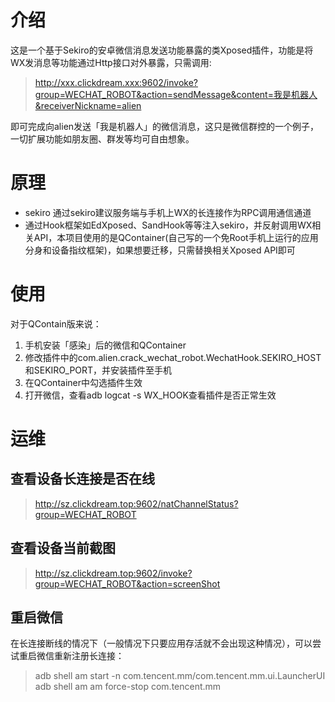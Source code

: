 # 介绍
这是一个基于Sekiro的安卓微信消息发送功能暴露的类Xposed插件，功能是将WX发消息等功能通过Http接口对外暴露，只需调用:

> http://xxx.clickdream.xxx:9602/invoke?group=WECHAT_ROBOT&action=sendMessage&content=我是机器人&receiverNickname=alien

即可完成向alien发送「我是机器人」的微信消息，这只是微信群控的一个例子，一切扩展功能如朋友圈、群发等均可自由想象。

# 原理
- sekiro 通过sekiro建议服务端与手机上WX的长连接作为RPC调用通信通道
- 通过Hook框架如EdXposed、SandHook等等注入sekiro，并反射调用WX相关API，本项目使用的是QContainer(自己写的一个免Root手机上运行的应用分身和设备指纹框架)，如果想要迁移，只需替换相关Xposed API即可

# 使用
对于QContain版来说：
1. 手机安装「感染」后的微信和QContainer
2. 修改插件中的com.alien.crack_wechat_robot.WechatHook.SEKIRO_HOST和SEKIRO_PORT，并安装插件至手机
3. 在QContainer中勾选插件生效
4. 打开微信，查看adb logcat -s WX_HOOK查看插件是否正常生效

# 运维
## 查看设备长连接是否在线
> http://sz.clickdream.top:9602/natChannelStatus?group=WECHAT_ROBOT

## 查看设备当前截图
> http://sz.clickdream.top:9602/invoke?group=WECHAT_ROBOT&action=screenShot

## 重启微信
在长连接断线的情况下（一般情况下只要应用存活就不会出现这种情况），可以尝试重启微信重新注册长连接：
> adb shell am start -n com.tencent.mm/com.tencent.mm.ui.LauncherUI
> adb shell am am force-stop com.tencent.mm
